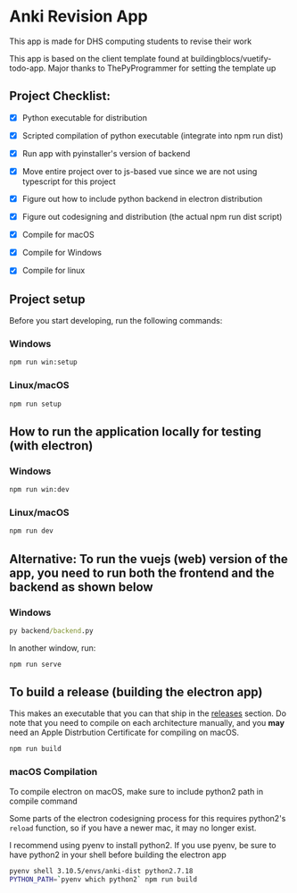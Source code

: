 # Anki Revision App  

This app is made for DHS computing students to revise their work 

This app is based on the client template found at buildingblocs/vuetify-todo-app. Major thanks to ThePyProgrammer for setting the template up

## Project Checklist:
- [x] Python executable for distribution
- [x] Scripted compilation of python executable (integrate into npm run dist)
- [x] Run app with pyinstaller's version of backend 
- [x] Move entire project over to js-based vue since we are not using typescript for this project
- [x] Figure out how to include python backend in electron distribution
- [x] Figure out codesigning and distribution (the actual npm run dist script)
- [x] Compile for macOS
- [x] Compile for Windows
- [x] Compile for linux


## Project setup
Before you start developing, run the following commands:
### Windows 
```cmd
npm run win:setup
```
### Linux/macOS
```bash
npm run setup
```


## How to run the application locally for testing (with electron)
### Windows
```cmd
npm run win:dev
```
### Linux/macOS
```bash
npm run dev
```

## Alternative: To run the vuejs (web) version of the app, you need to run both the frontend and the backend as shown below
### Windows
```cmd
py backend/backend.py
```
In another window, run:
```cmd
npm run serve
```

## To build a release (building the electron app)
This makes an executable that you can that ship in the [releases]("https://github.com/ThinkerPal/anki-dhs/releases") section. Do note that you need to compile on each architecture manually, and you __may__ need an Apple Distrbution Certificate for compiling on macOS.
```cmd
npm run build
```
### macOS Compilation
To compile electron on macOS, make sure to include python2 path in compile command

Some parts of the electron codesigning process for this requires python2's `reload` function, so if you have a newer mac, it may no longer exist.

I recommend using pyenv to install python2. If you use pyenv, be sure to have python2 in your shell before building the electron app

```sh
pyenv shell 3.10.5/envs/anki-dist python2.7.18
PYTHON_PATH=`pyenv which python2` npm run build          
```

